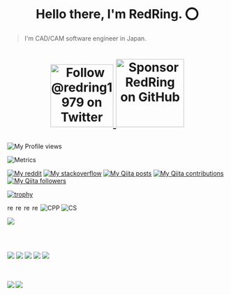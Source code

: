 <h1 style="text-align: center;">
Hello there, I'm RedRing. ⭕
</h1>

> I'm CAD/CAM software engineer in Japan.

<h1 align="center">
  <p>
  <a href="https://twitter.com/intent/follow?screen_name=redring1979">
    <img src="https://user-images.githubusercontent.com/7629661/87821427-202e0280-c870-11ea-9e38-8c7c74856753.png" width="144" alt="Follow @redring1979 on Twitter" title="Follow @redring1979 on Twitter">
  </a>

  <a href="https://github.com/sponsors/redring1979">
    <img src="https://user-images.githubusercontent.com/7629661/87821425-1f956c00-c870-11ea-9871-a76f99739501.png" width="156" alt="Sponsor RedRing on GitHub" title="Sponsor RedRing on GitHub">
  </a>
</p>
</h1>


![My Profile views](https://komarev.com/ghpvc/?username=redring1979)

![Metrics](https://metrics.lecoq.io/redring1979?template=classic&config.timezone=Asia%2FTokyo)

[![My reddit](https://img.shields.io/reddit/user-karma/combined/RedRing1979?label=Reddit&logo=reddit&style=flat)](https://www.reddit.com/user/RedRing1979)
[![My stackoverflow](https://img.shields.io/stackexchange/stackoverflow/r/18312637?label=StackOverflow&logo=stack-overflow&style=flat)](https://ja.stackoverflow.com/users/51688/redring)
[![My Qiita posts](https://qiita-badge.apiapi.app/s/RedRing/posts.svg)](http://qiita.com/RedRing)
[![My Qiita contributions](https://qiita-badge.apiapi.app/s/RedRing/contributions.svg)](http://qiita.com/RedRing)
[![My Qiita followers](https://qiita-badge.apiapi.app/s/RedRing/followers.svg)](http://qiita.com/RedRing)

[![trophy](https://github-profile-trophy.vercel.app/?username=RedRing1979&margin-w=0)](https://github.com/ryo-ma/github-profile-trophy)

[<img align="left" alt="redring | Twitter" width="16px" src="https://cdn.jsdelivr.net/npm/simple-icons@v3/icons/twitter.svg" />](https://twitter.com/redring1979)
<!-- [<img align="left" alt="redring | Youtube" width="16px" src="https://cdn.jsdelivr.net/npm/simple-icons@v3/icons/youtube.svg" />](https://www.youtube.com/channel/*******************) -->
[<img align="left" alt="redring | Qiita" width="16px" src="https://cdn.jsdelivr.net/npm/simple-icons@3.6.1/icons/qiita.svg" />](https://qiita.com/redring1979)
[<img align="left" alt="redring | instagram" width="16px" src="https://cdn.jsdelivr.net/npm/simple-icons@3.6.1/icons/instagram.svg" />](https://www.instagram.com/redring1979/)
[<img align="left" alt="redring | facebook" width="16px" src="https://cdn.jsdelivr.net/npm/simple-icons@3.6.1/icons/facebook.svg" />](https://www.facebook.com/redring1979/)

<!-- ![](https:///badge/OS-Linux-informational?style=flat&logo=linux&logoColor=white&color=2bbc8a) -->
<!-- ![](https://img.shields.io/badge/Code-Python-informational?style=flat&logo=python&logoColor=white&color=2bbc8a) -->
![CPP](https://img.shields.io/badge/Code-C++-informational?style=flat&logo=c%2B%2B&logoColor=white&color=2bbc8a)
![CS](https://img.shields.io/badge/Code-C%23-239120?style=flat&logo=c-sharp&logoColor=white&color=2bbc8a)
<!-- ![](https://img.shields.io/badge/Shell-Bash-informational?style=flat&logo=gnu-bash&logoColor=white&color=2bbc8a) -->
<!-- ![](https://img.shields.io/badge/Tools-Docker-informational?style=flat&logo=docker&logoColor=white&color=2bbc8a) -->
![](https://img.shields.io/badge/Tools-Visual-studio?style=flat&logo=VisualStudio&logoColor=white&color=2bbc8a)
<!-- ![](https://img.shields.io/badge/Editors-Vim-informational?style=flat&logoColor=white&color=2bbc8a) -->
<br>
</br>

[![](https://raw.githubusercontent.com/redring1979/redring1979/main/profile-summary-card-output/default/0-profile-details.svg)](https://github.com/vn7n24fzkq/github-profile-summary-cards)
[![](https://raw.githubusercontent.com/redring1979/redring1979/main/profile-summary-card-output/default/1-repos-per-language.svg)](https://github.com/vn7n24fzkq/github-profile-summary-cards) [![](https://raw.githubusercontent.com/redring1979/redring1979/main/profile-summary-card-output/default/2-most-commit-language.svg)](https://github.com/vn7n24fzkq/github-profile-summary-cards)
[![](https://raw.githubusercontent.com/redring1979/redring1979/main/profile-summary-card-output/default/3-stats.svg)](https://github.com/vn7n24fzkq/github-profile-summary-cards) [![](https://raw.githubusercontent.com/redring1979/redring1979/main/profile-summary-card-output/default/4-productive-time.svg)](https://github.com/vn7n24fzkq/github-profile-summary-cards)

<br>
</br>
<a href="https://github.com/anuraghazra/github-readme-stats">
  <img align="left" src="https://github-readme-stats.vercel.app/api?username=redring1979&count_private=true&show_icons=true&theme=buefy" />
</a>
<a href="https://github.com/anuraghazra/github-readme-stats">
  <img align="left" src="https://github-readme-stats.vercel.app/api/top-langs/?username=redring1979&theme=buefy" />
</a>

<!--
**hrntsm/hrntsm** is a ✨ _special_ ✨ repository because its `README.md` (this file) appears on your GitHub profile.

Here are some ideas to get you started:

- 🔭 I’m currently working on ...
- 🌱 I’m currently learning ...
- 👯 I’m looking to collaborate on ...
- 🤔 I’m looking for help with ...
- 💬 Ask me about ...
- 📫 How to reach me: ...
- 😄 Pronouns: ...
- ⚡ Fun fact: ...
-->

